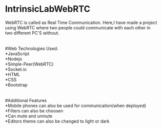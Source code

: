 # IntrinsicLabWebRTC 
WebRTC is called as Real Time Communication.
Here,I have made a project using WebRTC where two people could communicate with each other in two different PC'S without.
<br><br><br>
#Web Technologies Used:
<br>
 *JavaScript <br>
 *Nodejs<br>
 *Simple-Peer(WebRTC)<br>
 *Socket.io<br>
 *HTML<br>
 *CSS<br>
 *Bootstrap<br>
 <br><br>
 #Additional Features<br>
 *Mobile phones can also be used for communication(when deployed)<br>
 *Filters can also be choosen<br>
 *Can mute and unmute<br>
 *Editors theme can also be changed to light or dark <br>
 

